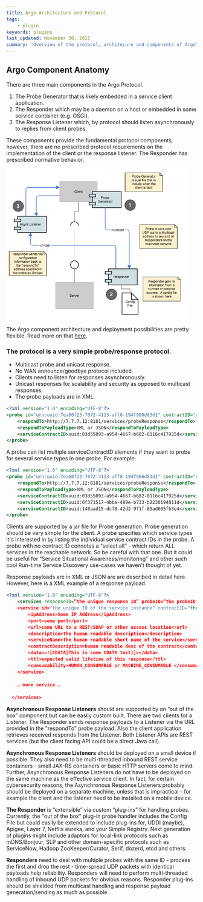 ```yaml
---
title: Argo Architecture and Protocol
tags:
    - plugin
keywords: plugins
last_updated: November 30, 2015
summary: "Overview of the protocol, architecure and components of Argo"
---
```


## Argo Component Anatomy
 
There are three main components in the Argo Protocol.

1. The Probe Generator that is likely embedded in a service client application.
1. The Responder which may be a daemon on a host or embedded in some service container (e.g. OSGi).
1. The Response Listener which, by protocol should listen asynchronously to replies from client probes.

These components provide the fundamental protocol components, however, there are no prescribed protocol requirements on the implementation of the client or the response listener.  The Responder has prescribed normative behavior.


<img style="height:400px;" src="images/d995097a-ce1c-11e4-8dcb-e5f2fb0a86dc.png"/>


The Argo component architecture and deployment possibilities are pretty flexible.  Read more on that [here](Argo-Flexible-Architecture).

### The protocol is a very simple probe/response protocol.
* Multicast probe and unicast response.
* No WAN announce/goodbye protocol included.
* Clients need to listen for responses asynchronously.
* Unicast responses for scalability and security as opposed to multicast responses.
* The probe payloads are in XML.

``` xml
<?xml version="1.0" encoding="UTF-8"?>
<probe id="urn:uuid:7ea60f23-7072-4113-aff8-194f906d83d1" contractID="urn:uuid:55f1fecc-bfed-4be0-926b-b36a138a9943">     
    <respondTo>http://7.7.7.12:8181/services/probeResponse</respondTo>
    <respondToPayloadType>XML or JSON</respondToPayloadType>
    <serviceContractID>uuid:03d55093-a954-4667-b682-8116c417925d</serviceContractID>
</probe>
```

A probe can list multiple serviceContractID elements if they want to probe for several service types in one probe.  For example:

``` xml
<?xml version="1.0" encoding="UTF-8"?>
<probe id="urn:uuid:7ea60f23-7072-4113-aff8-194f906d83d1" contractID="urn:uuid:55f1fecc-bfed-4be0-926b-b36a138a9943">     
    <respondTo>http://7.7.7.12:8181/services/probeResponse</respondTo>
    <respondToPayloadType>XML or JSON</respondToPayloadType>
    <serviceContractID>uuid:03d55093-a954-4667-b682-8116c417925d</serviceContractID>
    <serviceContractID>uuid:6f371517-4bba-489e-b733-b2230194811d</serviceContractID>
    <serviceContractID>uuid:140aad15-dcf8-42d2-9f1f-85ad605fb3e4</serviceContractID>
</probe>
```

Clients are supported by a jar file for Probe generation.  Probe generation should be very simple for the client.  A probe specifies which service types it's interested in by listing the individual service contract IDs in the probe.  A probe with no contract ID connotes a “select all” - which return ALL services in the reachable network.  So be careful with that one.  But it could be useful for “Service Situational Awareness/monitoring” and other such cool Run-time Service Discovery use-cases we haven’t thought of yet.

Response payloads are in XML or JSON are are described in detail here.  However, here is a XML example of a response payload.

``` xml
<?xml version="1.0" encoding="UTF-8"?>
    <services responseID=”the unique response ID” probeID=”the probeID that instigated this response”>
    <service id="the unique ID of the service instance” contractID="the contract ID that will match the probe">
        <ipAddress>Some IP Address</ipAddress>
        <port>some port</port>
        <url>some URL to a REST/SOAP or other access location</url>
        <description>The human readable description</description>
        <serviceName>The human readable short name of the service</serviceName>
        <contractDescription>human readable desc of the contract</contractDescription>
        <data><![CDATA[This is some CDATA text]]></data>
        <ttl>expected valid lifetime of this response</ttl>
        <consumability>HUMAN_CONSUMABLE or MACHINE_CONSUMABLE </consumability>
    </service>
 
    … more service …
 
  </services>
```

**Asynchronous Response Listeners** should are supported by an “out of the box” component but can be easily custom built.  There are two clients for a Listener.  The Responder sends response payloads to a Listener via the URL provided in the "respondTo" probe payload.  Also the client application retrieves received responds from the Listener.  Both Listener APIs are REST services (but the client facing API could be a direct Java call).  

**Asynchronous Response Listeners** should be deployed on a small device if possible.  They also need to be multi-threaded inbound REST service containers - small JAX-RS containers or basic HTTP servers come to mind. Further, Asynchronous Response Listeners do not have to be deployed on the same machine as the effective service client.  In fact, for certain cybersecurity reasons, the Asynchronous Response Listeners probably should be deployed on a separate machine, unless that is impractical - for example the client and the listener need to be installed on a mobile device. 

**The Responder** is “extensible” via custom “plug-ins” for handling probes.  Currently, the "out of the box" plug-in probe handler includes the Config File but could easily be extended to include plug-ins for, UDDI (maybe), Apigee, Layer 7, Netflix eureka, and your Simple Registry.  Next generation of plugins might include adaptors for local-link protocols such as mDNS/Bonjour, SLP and other domain-specific protocols such as ServiceNow, Hadoop ZooKeeper/Curator, Serif, dozerd, etcd and others.

**Responders** need to deal with multiple probes with the same ID - process the first and drop the rest - time-spread UDP packets with identical payloads help reliability.  Responders will need to perform multi-threaded handling of inbound UDP packets for obvious reasons.  Responder plug-ins should be shielded from multicast handling and response payload generation/sending as much as possible.